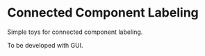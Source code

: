 # Connected Component Labeling
Simple toys for connected component labeling.

To be developed with GUI.